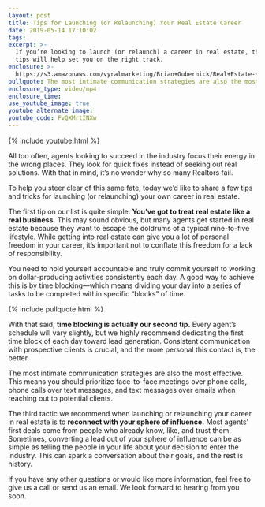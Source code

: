 ```yaml
---
layout: post
title: Tips for Launching (or Relaunching) Your Real Estate Career
date: 2019-05-14 17:10:02
tags:
excerpt: >-
  If you’re looking to launch (or relaunch) a career in real estate, these three
  tips will help set you on the right track.
enclosure: >-
  https://s3.amazonaws.com/vyralmarketing/Brian+Gubernick/Real+Estate-+Tips+for+Launching+or+Re-Launching+Your+Real+Estate+Career.mp4
pullquote: The most intimate communication strategies are also the most effective.
enclosure_type: video/mp4
enclosure_time:
use_youtube_image: true
youtube_alternate_image:
youtube_code: FvQXMrtINXw
---
```


{% include youtube.html %}

All too often, agents looking to succeed in the industry focus their energy in the wrong places. They look for quick fixes instead of seeking out real solutions. With that in mind, it’s no wonder why so many Realtors fail.

To help you steer clear of this same fate, today we’d like to share a few tips and tricks for launching (or relaunching) your own career in real estate.

The first tip on our list is quite simple: **You’ve got to treat real estate like a real business.** This may sound obvious, but many agents get started in real estate because they want to escape the doldrums of a typical nine-to-five lifestyle. While getting into real estate can give you a lot of personal freedom in your career, it’s important not to conflate this freedom for a lack of responsibility.&nbsp;

You need to hold yourself accountable and truly commit yourself to working on dollar-producing activities consistently each day. A good way to achieve this is by time blocking—which means dividing your day into a series of tasks to be completed within specific “blocks” of time.

{% include pullquote.html %}

With that said, **time blocking is actually our second tip.** Every agent’s schedule will vary slightly, but we highly recommend dedicating the first time block of each day toward lead generation. Consistent communication with prospective clients is crucial, and the more personal this contact is, the better.&nbsp;

The most intimate communication strategies are also the most effective. This means you should prioritize face-to-face meetings over phone calls, phone calls over text messages, and text messages over emails when reaching out to potential clients.&nbsp;

The third tactic we recommend when launching or relaunching your career in real estate is to **reconnect with your sphere of influence.** Most agents’ first deals come from people who already know, like, and trust them. Sometimes, converting a lead out of your sphere of influence can be as simple as telling the people in your life about your decision to enter the industry. This can spark a conversation about their goals, and the rest is history.&nbsp;

If you have any other questions or would like more information, feel free to give us a call or send us an email. We look forward to hearing from you soon.
